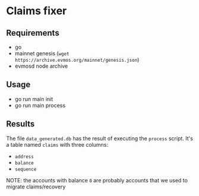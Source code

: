 # Claims fixer

## Requirements

- go
- mainnet genesis (`wget https://archive.evmos.org/mainnet/genesis.json`)
- evmosd node archive 

## Usage

- go run main init
- go run main process

## Results

The file `data_generated.db` has the result of executing the `process` script.
It's a table named `claims` with three columns: 
- `address`
- `balance` 
- `sequence`

NOTE: the accounts with balance `0` are probably accounts that we used to migrate claims/recovery
